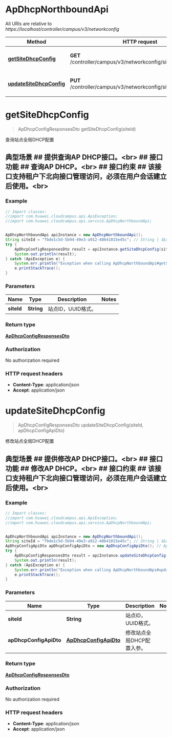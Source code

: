# ApDhcpNorthboundApi

All URIs are relative to *https://localhost/controller/campus/v3/networkconfig*

Method | HTTP request | Description
------------- | ------------- | -------------
[**getSiteDhcpConfig**](ApDhcpNorthboundApi.md#getSiteDhcpConfig) | **GET** /controller/campus/v3/networkconfig/site/{siteId}/apdhcp | 查询站点全局DHCP配置
[**updateSiteDhcpConfig**](ApDhcpNorthboundApi.md#updateSiteDhcpConfig) | **PUT** /controller/campus/v3/networkconfig/site/{siteId}/apdhcp | 修改站点全局DHCP配置


<a name="getSiteDhcpConfig"></a>
# **getSiteDhcpConfig**
> ApDhcpConfigResponsesDto getSiteDhcpConfig(siteId)

查询站点全局DHCP配置

## 典型场景 ##  提供查询AP DHCP接口。&lt;br&gt; ## 接口功能 ##  查询AP DHCP。&lt;br&gt;  ## 接口约束 ##  该接口支持租户下北向接口管理访问，必须在用户会话建立后使用。&lt;br&gt; 

### Example
```java
// Import classes:
//import com.huawei.cloudcampus.api.ApiException;
//import com.huawei.cloudcampus.api.service.ApDhcpNorthboundApi;


ApDhcpNorthboundApi apiInstance = new ApDhcpNorthboundApi();
String siteId = "fbde1c5d-5b94-49e3-a912-48641015e45c"; // String | 站点ID，UUID格式。
try {
    ApDhcpConfigResponsesDto result = apiInstance.getSiteDhcpConfig(siteId);
    System.out.println(result);
} catch (ApiException e) {
    System.err.println("Exception when calling ApDhcpNorthboundApi#getSiteDhcpConfig");
    e.printStackTrace();
}
```

### Parameters

Name | Type | Description  | Notes
------------- | ------------- | ------------- | -------------
 **siteId** | **String**| 站点ID，UUID格式。 |

### Return type

[**ApDhcpConfigResponsesDto**](ApDhcpConfigResponsesDto.md)

### Authorization

No authorization required

### HTTP request headers

 - **Content-Type**: application/json
 - **Accept**: application/json

<a name="updateSiteDhcpConfig"></a>
# **updateSiteDhcpConfig**
> ApDhcpConfigResponsesDto updateSiteDhcpConfig(siteId, apDhcpConfigApiDto)

修改站点全局DHCP配置

## 典型场景 ##  提供修改AP DHCP接口。&lt;br&gt;  ## 接口功能 ##  修改AP DHCP。&lt;br&gt;  ## 接口约束 ##  该接口支持租户下北向接口管理访问，必须在用户会话建立后使用。&lt;br&gt; 

### Example
```java
// Import classes:
//import com.huawei.cloudcampus.api.ApiException;
//import com.huawei.cloudcampus.api.service.ApDhcpNorthboundApi;


ApDhcpNorthboundApi apiInstance = new ApDhcpNorthboundApi();
String siteId = "fbde1c5d-5b94-49e3-a912-48641015e45c"; // String | 站点ID，UUID格式。
ApDhcpConfigApiDto apDhcpConfigApiDto = new ApDhcpConfigApiDto(); // ApDhcpConfigApiDto | 修改站点全局DHCP配置入参。
try {
    ApDhcpConfigResponsesDto result = apiInstance.updateSiteDhcpConfig(siteId, apDhcpConfigApiDto);
    System.out.println(result);
} catch (ApiException e) {
    System.err.println("Exception when calling ApDhcpNorthboundApi#updateSiteDhcpConfig");
    e.printStackTrace();
}
```

### Parameters

Name | Type | Description  | Notes
------------- | ------------- | ------------- | -------------
 **siteId** | **String**| 站点ID，UUID格式。 |
 **apDhcpConfigApiDto** | [**ApDhcpConfigApiDto**](ApDhcpConfigApiDto.md)| 修改站点全局DHCP配置入参。 |

### Return type

[**ApDhcpConfigResponsesDto**](ApDhcpConfigResponsesDto.md)

### Authorization

No authorization required

### HTTP request headers

 - **Content-Type**: application/json
 - **Accept**: application/json

